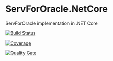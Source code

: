 # ServForOracle.NetCore
ServForOracle implementation in .NET Core

[![Build Status](https://travis-ci.org/roysanchez/ServForOracle.NetCore.svg?branch=master)](https://travis-ci.org/roysanchez/ServForOracle.NetCore)

[![Coverage](https://sonarcloud.io/api/project_badges/measure?project=roysanchez_ServForOracle.NetCore&metric=coverage)](https://sonarcloud.io/component_measures?id=roysanchez_ServForOracle.NetCore&metric=Coverage)

[![Quality Gate](https://sonarcloud.io/api/project_badges/measure?project=roysanchez_ServForOracle.NetCore&metric=alert_status)](https://sonarcloud.io/dashboard?id=roysanchez_ServForOracle.NetCore)

